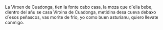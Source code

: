 La Virxen de Cuadonga, tien la fonte cabo casa,
la moza que d´ella bebe, dientro del añu se casa
Virxina de Cuadonga, metidina desa cueva
debaxo d´esos peñascos, vas morite de frío,
yo como buen asturianu, quiero llevate conmigo.
